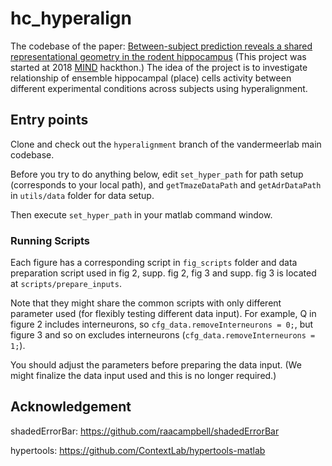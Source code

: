 # hc_hyperalign

The codebase of the paper: [Between-subject prediction reveals a shared representational geometry in the rodent hippocampus](https://www.biorxiv.org/content/10.1101/2020.01.27.922062v1) (This project was started at 2018 [MIND](https://summer-mind.github.io/) hackthon.) The idea of the project is to investigate relationship of ensemble hippocampal (place) cells activity between different experimental conditions across subjects using hyperalignment.

## Entry points

Clone and check out the `hyperalignment` branch of the vandermeerlab main codebase.

Before you try to do anything below, edit `set_hyper_path` for path setup (corresponds to your local path), and `getTmazeDataPath` and `getAdrDataPath` in `utils/data` folder for data setup.

Then execute `set_hyper_path` in your matlab command window.

### Running Scripts

Each figure has a corresponding script in
`fig_scripts` folder and data preparation script used in fig 2, supp. fig 2, fig 3 and supp. fig 3 is located at `scripts/prepare_inputs`.

Note that they might share the common scripts with only different parameter used (for flexibly testing different data input). For example, Q in figure 2 includes interneurons, so `cfg_data.removeInterneurons = 0;`, but figure 3 and so on excludes interneurons (`cfg_data.removeInterneurons = 1;`).

You should adjust the parameters before preparing the data input. (We might finalize the data input used and this is no longer required.)

## Acknowledgement
shadedErrorBar: https://github.com/raacampbell/shadedErrorBar

hypertools: https://github.com/ContextLab/hypertools-matlab
